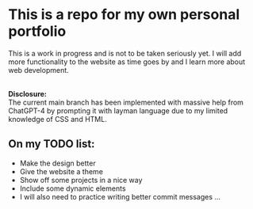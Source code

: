# This is a repo for my own personal portfolio

This is a work in progress and is not to be taken seriously yet. I will add more functionality to the website as time goes by and I learn more about web development. 
<br><br>

**Disclosure:** <br>
The current main branch has been implemented with massive help from ChatGPT-4 by prompting it with layman language due to my limited knowledge of CSS and HTML.

## On my TODO list:
* Make the design better
* Give the website a theme
* Show off some projects in a nice way
* Include some dynamic elements
* I will also need to practice writing better commit messages ...

